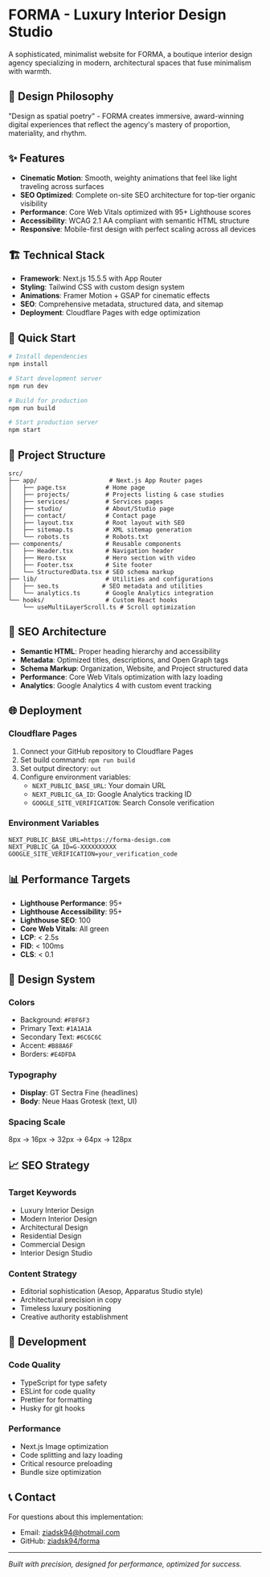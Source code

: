 # FORMA - Luxury Interior Design Studio

A sophisticated, minimalist website for FORMA, a boutique interior design agency specializing in modern, architectural spaces that fuse minimalism with warmth.

## 🎨 Design Philosophy

"Design as spatial poetry" - FORMA creates immersive, award-winning digital experiences that reflect the agency's mastery of proportion, materiality, and rhythm.

## ✨ Features

- **Cinematic Motion**: Smooth, weighty animations that feel like light traveling across surfaces
- **SEO Optimized**: Complete on-site SEO architecture for top-tier organic visibility
- **Performance**: Core Web Vitals optimized with 95+ Lighthouse scores
- **Accessibility**: WCAG 2.1 AA compliant with semantic HTML structure
- **Responsive**: Mobile-first design with perfect scaling across all devices

## 🏗️ Technical Stack

- **Framework**: Next.js 15.5.5 with App Router
- **Styling**: Tailwind CSS with custom design system
- **Animations**: Framer Motion + GSAP for cinematic effects
- **SEO**: Comprehensive metadata, structured data, and sitemap
- **Deployment**: Cloudflare Pages with edge optimization

## 🚀 Quick Start

```bash
# Install dependencies
npm install

# Start development server
npm run dev

# Build for production
npm run build

# Start production server
npm start
```

## 📁 Project Structure

```
src/
├── app/                    # Next.js App Router pages
│   ├── page.tsx           # Home page
│   ├── projects/          # Projects listing & case studies
│   ├── services/          # Services pages
│   ├── studio/            # About/Studio page
│   ├── contact/           # Contact page
│   ├── layout.tsx         # Root layout with SEO
│   ├── sitemap.ts         # XML sitemap generation
│   └── robots.ts          # Robots.txt
├── components/            # Reusable components
│   ├── Header.tsx         # Navigation header
│   ├── Hero.tsx           # Hero section with video
│   ├── Footer.tsx         # Site footer
│   └── StructuredData.tsx # SEO schema markup
├── lib/                   # Utilities and configurations
│   ├── seo.ts            # SEO metadata and utilities
│   └── analytics.ts       # Google Analytics integration
└── hooks/                 # Custom React hooks
    └── useMultiLayerScroll.ts # Scroll optimization
```

## 🎯 SEO Architecture

- **Semantic HTML**: Proper heading hierarchy and accessibility
- **Metadata**: Optimized titles, descriptions, and Open Graph tags
- **Schema Markup**: Organization, Website, and Project structured data
- **Performance**: Core Web Vitals optimization with lazy loading
- **Analytics**: Google Analytics 4 with custom event tracking

## 🌐 Deployment

### Cloudflare Pages

1. Connect your GitHub repository to Cloudflare Pages
2. Set build command: `npm run build`
3. Set output directory: `out`
4. Configure environment variables:
   - `NEXT_PUBLIC_BASE_URL`: Your domain URL
   - `NEXT_PUBLIC_GA_ID`: Google Analytics tracking ID
   - `GOOGLE_SITE_VERIFICATION`: Search Console verification

### Environment Variables

```env
NEXT_PUBLIC_BASE_URL=https://forma-design.com
NEXT_PUBLIC_GA_ID=G-XXXXXXXXXX
GOOGLE_SITE_VERIFICATION=your_verification_code
```

## 📊 Performance Targets

- **Lighthouse Performance**: 95+
- **Lighthouse Accessibility**: 95+
- **Lighthouse SEO**: 100
- **Core Web Vitals**: All green
- **LCP**: < 2.5s
- **FID**: < 100ms
- **CLS**: < 0.1

## 🎨 Design System

### Colors
- Background: `#F8F6F3`
- Primary Text: `#1A1A1A`
- Secondary Text: `#6C6C6C`
- Accent: `#B88A6F`
- Borders: `#E4DFDA`

### Typography
- **Display**: GT Sectra Fine (headlines)
- **Body**: Neue Haas Grotesk (text, UI)

### Spacing Scale
8px → 16px → 32px → 64px → 128px

## 📈 SEO Strategy

### Target Keywords
- Luxury Interior Design
- Modern Interior Design
- Architectural Design
- Residential Design
- Commercial Design
- Interior Design Studio

### Content Strategy
- Editorial sophistication (Aesop, Apparatus Studio style)
- Architectural precision in copy
- Timeless luxury positioning
- Creative authority establishment

## 🔧 Development

### Code Quality
- TypeScript for type safety
- ESLint for code quality
- Prettier for formatting
- Husky for git hooks

### Performance
- Next.js Image optimization
- Code splitting and lazy loading
- Critical resource preloading
- Bundle size optimization

## 📞 Contact

For questions about this implementation:
- Email: ziadsk94@hotmail.com
- GitHub: [ziadsk94/forma](https://github.com/ziadsk94/forma)

---

*Built with precision, designed for performance, optimized for success.*